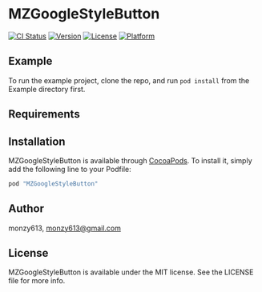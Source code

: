 # MZGoogleStyleButton

[![CI Status](http://img.shields.io/travis/monzy613/MZGoogleStyleButton.svg?style=flat)](https://travis-ci.org/monzy613/MZGoogleStyleButton)
[![Version](https://img.shields.io/cocoapods/v/MZGoogleStyleButton.svg?style=flat)](http://cocoapods.org/pods/MZGoogleStyleButton)
[![License](https://img.shields.io/cocoapods/l/MZGoogleStyleButton.svg?style=flat)](http://cocoapods.org/pods/MZGoogleStyleButton)
[![Platform](https://img.shields.io/cocoapods/p/MZGoogleStyleButton.svg?style=flat)](http://cocoapods.org/pods/MZGoogleStyleButton)

## Example

To run the example project, clone the repo, and run `pod install` from the Example directory first.

## Requirements

## Installation

MZGoogleStyleButton is available through [CocoaPods](http://cocoapods.org). To install
it, simply add the following line to your Podfile:

```ruby
pod "MZGoogleStyleButton"
```

## Author

monzy613, monzy613@gmail.com

## License

MZGoogleStyleButton is available under the MIT license. See the LICENSE file for more info.
